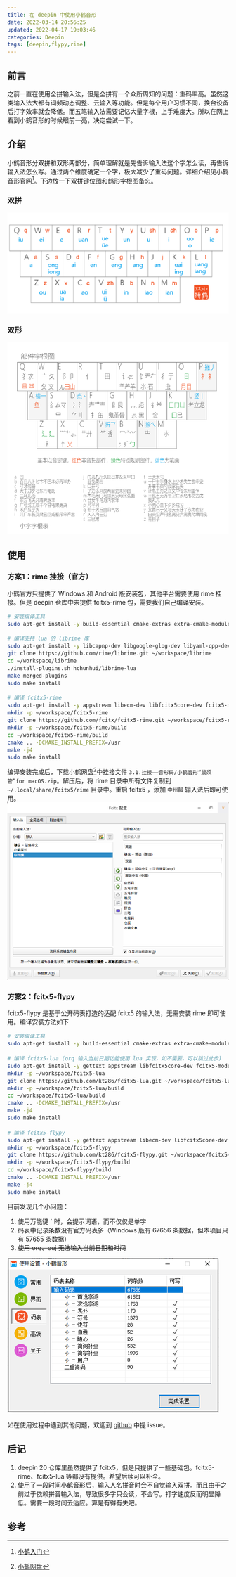 ```yaml
---
title: 在 deepin 中使用小鹤音形
date: 2022-03-14 20:56:25
updated: 2022-04-17 19:03:46
categories: Deepin
tags: [deepin,flypy,rime]
---
```


## 前言
之前一直在使用全拼输入法，但是全拼有一个众所周知的问题：重码率高。虽然这类输入法大都有词频动态调整、云输入等功能。但是每个用户习惯不同，换台设备后打字效率就会降低。而五笔输入法需要记忆大量字根，上手难度大。所以在网上看到小鹤音形的时候眼前一亮，决定尝试一下。

## 介绍
小鹤音形分双拼和双形两部分，简单理解就是先告诉输入法这个字怎么读，再告诉输入法怎么写。通过两个维度确定一个字，极大减少了重码问题。详细介绍见小鹤音形官网[^1]。下边放一下双拼键位图和鹤形字根图备忘。

### 双拼
![小鹤双拼键位图](/img/posts/use-flypy-in-deepin/hejp.png)

### 双形
![小鹤鹤形字根图](/img/posts/use-flypy-in-deepin/xhup.png)

## 使用

### 方案1：rime 挂接（官方）
小鹤官方只提供了 Windows 和 Android 版安装包，其他平台需要使用 rime 挂接。但是 deepin 仓库中未提供 fcitx5-rime 包，需要我们自己编译安装。
```bash
# 安装编译工具
sudo apt-get install -y build-essential cmake-extras extra-cmake-modules

# 编译支持 lua 的 librime 库
sudo apt-get install -y libcapnp-dev libgoogle-glog-dev libyaml-cpp-dev libleveldb-dev libmarisa-dev capnproto
git clone https://github.com/rime/librime.git ~/workspace/librime
cd ~/workspace/librime
./install-plugins.sh hchunhui/librime-lua
make merged-plugins
sudo make install

# 编译 fcitx5-rime
sudo apt-get install -y appstream libecm-dev libfcitx5core-dev fcitx5-modules-dev
mkdir -p ~/workspace/fcitx5-rime
git clone https://github.com/fcitx/fcitx5-rime.git ~/workspace/fcitx5-rime
mkdir -p ~/workspace/fcitx5-rime/build
cd ~/workspace/fcitx5-rime/build
cmake .. -DCMAKE_INSTALL_PREFIX=/usr
make -j4
sudo make install
```
编译安装完成后，下载小鹤网盘[^2]中挂接文件 `3.1.挂接——音形码/小鹤音形“鼠须管”for macOS.zip`。解压后，将 rime 目录中所有文件复制到 `~/.local/share/fcitx5/rime` 目录中。重启 fcitx5 ，添加 `中州韻` 输入法后即可使用。
![fcitx5-rime](/img/posts/use-flypy-in-deepin/fcitx5-rime.png)

### 方案2：fcitx5-flypy
fcitx5-flypy 是基于公开码表打造的适配 fcitx5 的输入法，无需安装 rime 即可使用。编译安装方法如下
```bash
# 安装编译工具
sudo apt-get install -y build-essential cmake-extras extra-cmake-modules

# 编译 fcitx5-lua (orq 输入当前日期功能使用 lua 实现，如不需要，可以跳过此步)
sudo apt-get install -y gettext appstream libfcitx5core-dev fcitx5-modules-dev liblua5.3-dev 
mkdir -p ~/workspace/fcitx5-lua
git clone https://github.com/kt286/fcitx5-lua.git ~/workspace/fcitx5-lua
mkdir -p ~/workspace/fcitx5-lua/build
cd ~/workspace/fcitx5-lua/build
cmake .. -DCMAKE_INSTALL_PREFIX=/usr
make -j4
sudo make install

# 编译 fcitx5-flypy
sudo apt-get install -y gettext appstream libecm-dev libfcitx5core-dev libboost-dev libimecore-dev libimetable-dev
mkdir -p ~/workspace/fcitx5-flypy
git clone https://github.com/kt286/fcitx5-flypy.git ~/workspace/fcitx5-flypy
mkdir -p ~/workspace/fcitx5-flypy/build
cd ~/workspace/fcitx5-flypy/build
cmake .. -DCMAKE_INSTALL_PREFIX=/usr
make -j4
sudo make install
```
目前发现几个小问题：
1. 使用万能键 ` 时，会提示词语，而不仅仅是单字
2. 码表中记录条数没有官方码表多（Windows 版有 67656 条数据，但本项目只有 57655 条数据）
3. ~~使用 orq、ouj 无法输入当前日期和时间~~

![Windows 版码表](/img/posts/use-flypy-in-deepin/mabn.png)

如在使用过程中遇到其他问题，欢迎到 [github](https://github.com/kt286/fcitx5-flypy/issues) 中提 issue。

## 后记
1. deepin 20 仓库里虽然提供了 fcitx5，但是只提供了一些基础包。fcitx5-rime、fcitx5-lua 等都没有提供。希望后续可以补全。
2. 使用了一段时间小鹤音形后，输入人名拼音时会不自觉输入双拼。而且由于之前过于依赖拼音输入法，导致很多字只会读，不会写。打字速度反而明显降低。需要一段时间去适应。算是有得有失吧。

## 参考
[^1]: [小鹤入门](https://help.flypy.com/#/xh)
[^2]: [小鹤网盘](http://flypy.ys168.com)
